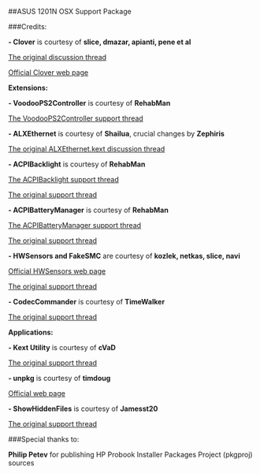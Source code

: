 ##ASUS 1201N OSX Support Package

###Credits:

**- Clover** is courtesy of **slice, dmazar, apianti, pene et al**

[The original discussion thread](http://www.insanelymac.com/forum/topic/284656-clover-general-discussion/)  

[Official Clover web page](http://sourceforge.net/projects/cloverefiboot/)

**Extensions:**

**- VoodooPS2Controller** is courtesy of **RehabMan**

[The VoodooPS2Controller support thread](http://www.tonymacx86.com/mavericks-laptop-support/87182-new-voodoops2controller-keyboard-trackpad-clickpad-support.html)

**- ALXEthernet** is courtesy of **Shailua**, crucial changes by **Zephiris**

[The original ALXEthernet.kext discussion thread](http://www.insanelymac.com/forum/topic/284119-experimental-atheros-ar813132515261627172-driver-for-107108/)

**- ACPIBacklight** is courtesy of **RehabMan**

[The ACPIBacklight support thread](http://www.tonymacx86.com/hp-probook-mavericks/118805-full-range-brightness-using-acpibacklight.html)

[The original support thread](http://www.insanelymac.com/forum/topic/268219-acpi-backlight-driver/)

**- ACPIBatteryManager** is courtesy of **RehabMan**

[The ACPIBatteryManager support thread](http://www.tonymacx86.com/mountain-lion-laptop-support/69472-battery-manager-fix-boot-without-batteries.html)

[The original support thread](http://www.insanelymac.com/forum/topic/264597-hp-dvx-acpi-3x4x-battery-driver-106107/#entry1729132)

**- HWSensors and FakeSMC** are courtesy of **kozlek, netkas, slice, navi**

[Official HWSensors web page](http://hwsensors.com/)

[The original support thread](http://www.insanelymac.com/forum/topic/275429-hwsensors/)

**- CodecCommander** is courtesy of **TimeWalker**

[The original support thread](http://applelife.ru/threads/eapd-codec-commander.41696/)


**Applications:**

**- Kext Utility** is courtesy of **cVaD**

[The original support thread](http://www.insanelymac.com/forum/topic/140647-latest-kext-utility-mavericks-super-speed-edition/)

**- unpkg** is courtesy of **timdoug**

[Official web page](http://www.timdoug.com/unpkg/)

**- ShowHiddenFiles** is courtesy of **Jamesst20**

[The original support thread](http://www.insanelymac.com/forum/topic/268663-new-showhiddenfiles-by-jamesst20/)


###Special thanks to:

**Philip Petev** for publishing HP Probook Installer Packages Project (pkgproj) sources
